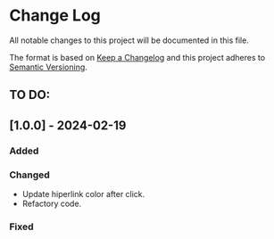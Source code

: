 
# Change Log
All notable changes to this project will be documented in this file.
 
The format is based on [Keep a Changelog](http://keepachangelog.com/)
and this project adheres to [Semantic Versioning](http://semver.org/).

## TO DO:

## [1.0.0] - 2024-02-19
### Added
### Changed
- Update hiperlink color after click.
- Refactory code.
### Fixed
 

 
